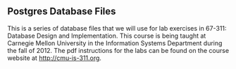 Postgres Database Files
------------
This is a series of database files that we will use for lab exercises in 67-311: Database Design and Implementation.  This course is being taught at Carnegie Mellon University in the Information Systems Department during the fall of 2012.  The pdf instructions for the labs can be found on the course website at http://cmu-is-311.org.  